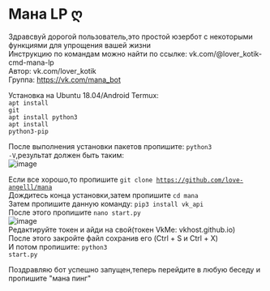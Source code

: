 # Мана LP ღ
Здравсвуй дорогой пользователь,это простой юзербот с некоторыми функциями для упрощения вашей жизни<br> 
Инструкцию по командам можно найти по ссылке: <url>vk.com/@lover_kotik-cmd-mana-lp</url><br> 
Автор: <url>vk.com/lover_kotik</url> <br>
Группа: <url>https://vk.com/mana_bot</url>
 
Установка на Ubuntu 18.04/Android Termux:<br> 
<code>apt install git</code><br> 
<code>apt install python3</code><br> 
<code>apt install python3-pip</code><br> 
 
После выполнения установки пакетов пропишите: <code>python3 -V</code>,результат должен быть таким:<br>![image](https://user-images.githubusercontent.com/72913549/116668015-ee74cb00-a9ad-11eb-9d06-d21aca620445.png) 
 
Если все хорошо,то пропишите <code>git clone https://github.com/love-angelll/mana</code><br> 
Дождитесь конца установки,затем пропишите <code>cd mana</code><br> 
Затем пропишите данную команду: <code>pip3 install vk_api</code><br> 
После этого пропишите <code>nano start.py</code><br>![image](https://user-images.githubusercontent.com/72913549/116669158-4c55e280-a9af-11eb-9244-7b0387704088.png)<br> 
Редактируйте токен и айди на свой(токен VkMe: <url>vkhost.github.io</url>) <br>
После этого закройте файл сохранив его (Ctrl + S и Ctrl + X)<br> 
И потом пропишите: <code>python3 start.py</code><br> 
 
Поздравляю бот успешно запущен,теперь перейдите в любую беседу и пропишите "мана пинг"<br>
